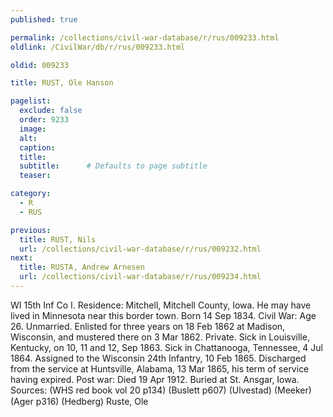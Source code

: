 ```yaml
---
published: true

permalink: /collections/civil-war-database/r/rus/009233.html
oldlink: /CivilWar/db/r/rus/009233.html

oldid: 009233

title: RUST, Ole Hanson

pagelist:
  exclude: false
  order: 9233
  image: 
  alt:
  caption:
  title:
  subtitle:      # Defaults to page subtitle
  teaser:

category: 
  - R 
  - RUS

previous:
  title: RUST, Nils
  url: /collections/civil-war-database/r/rus/009232.html  
next:
  title: RUSTA, Andrew Arnesen
  url: /collections/civil-war-database/r/rus/009234.html   
---
```

WI 15th Inf Co I. Residence: Mitchell, Mitchell County, Iowa. He may have lived in Minnesota near this border town. Born 14 Sep 1834. Civil War: Age 26. Unmarried. Enlisted for three years on 18 Feb 1862 at Madison, Wisconsin, and mustered there on 3 Mar 1862. Private. Sick in Louisville, Kentucky, on 10, 11 and 12, Sep 1863. Sick in Chattanooga, Tennessee, 4 Jul 1864. Assigned to the Wisconsin 24th Infantry, 10 Feb 1865. Discharged from the service at Huntsville, Alabama, 13 Mar 1865, his term of service having expired. Post war: Died 19 Apr 1912. Buried at St. Ansgar, Iowa. Sources: (WHS red book vol 20 p134) (Buslett p607) (Ulvestad) (Meeker) (Ager p316) (Hedberg) &#147;Ruste, Ole&#148;